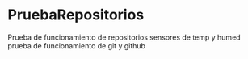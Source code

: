 # PruebaRepositorios
Prueba de funcionamiento de repositorios sensores de temp y humed
prueba de funcionamiento de git y github
